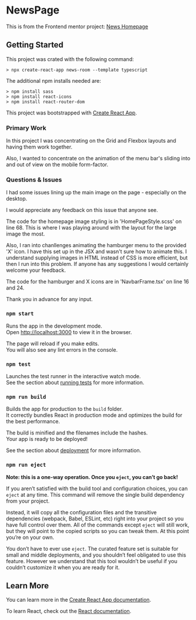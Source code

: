 # NewsPage
This is from the Frontend mentor project:
[News Homepage](https://www.frontendmentor.io/challenges/news-homepage-H6SWTa1MFl/hub)

## Getting Started 

This project was crated with the following command:

```
> npx create-react-app news-room --template typescript
```

The additional npm installs needed are:

```
> npm install sass
> npm install react-icons
> npm install react-router-dom
```

This project was bootstrapped with [Create React App](https://github.com/facebook/create-react-app).

### Primary Work

In this project I was concentrating on the Grid and Flexbox layouts and having them work together.

Also, I wanted to concentrate on the animation of the menu bar's sliding into and out of view on the mobile form-factor.

### Questions & Issues

I had some issues lining up the main image on the page - especially on the desktop.

I would appreciate any feedback on this issue that anyone see.

The code for the homepage image styling is in 'HomePageStyle.scss' on line 68. This is where I was playing around with the layout for the large image the most.

Also, I ran into chanllenges animating the hamburger menu to the provided 'X' icon. I have this set up in the JSX and wasn't sure how to animate this. I understand supplying images in HTML instead of CSS is more efficient, but then I run into this problem.  If anyone has any suggestions I would certainly welcome your feedback.

The code for the hamburger and X icons are in 'NavbarFrame.tsx' on line 16 and 24.

Thank you in advance for any input.

### `npm start`

Runs the app in the development mode.\
Open [http://localhost:3000](http://localhost:3000) to view it in the browser.

The page will reload if you make edits.\
You will also see any lint errors in the console.

### `npm test`

Launches the test runner in the interactive watch mode.\
See the section about [running tests](https://facebook.github.io/create-react-app/docs/running-tests) for more information.

### `npm run build`

Builds the app for production to the `build` folder.\
It correctly bundles React in production mode and optimizes the build for the best performance.

The build is minified and the filenames include the hashes.\
Your app is ready to be deployed!

See the section about [deployment](https://facebook.github.io/create-react-app/docs/deployment) for more information.

### `npm run eject`

**Note: this is a one-way operation. Once you `eject`, you can’t go back!**

If you aren’t satisfied with the build tool and configuration choices, you can `eject` at any time. This command will remove the single build dependency from your project.

Instead, it will copy all the configuration files and the transitive dependencies (webpack, Babel, ESLint, etc) right into your project so you have full control over them. All of the commands except `eject` will still work, but they will point to the copied scripts so you can tweak them. At this point you’re on your own.

You don’t have to ever use `eject`. The curated feature set is suitable for small and middle deployments, and you shouldn’t feel obligated to use this feature. However we understand that this tool wouldn’t be useful if you couldn’t customize it when you are ready for it.

## Learn More

You can learn more in the [Create React App documentation](https://facebook.github.io/create-react-app/docs/getting-started).

To learn React, check out the [React documentation](https://reactjs.org/).

